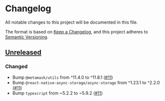 # Changelog

All notable changes to this project will be documented in this file.

The format is based on [Keep a Changelog](https://keepachangelog.com/en/1.0.0/),
and this project adheres to [Semantic Versioning](https://semver.org/spec/v2.0.0.html).

## [Unreleased]

### Changed

- Bump `@metamask/utils` from ^11.4.0 to ^11.8.1 ([#11](https://github.com/MetaMask/connect-monorepo/pull/11))
- Bump `@react-native-async-storage/async-storage` from ^1.23.1 to ^2.2.0 ([#11](https://github.com/MetaMask/connect-monorepo/pull/11))
- Bump `typescript` from ~5.2.2 to ~5.9.2 ([#11](https://github.com/MetaMask/connect-monorepo/pull/11))

[Unreleased]: https://github.com/MetaMask/metamask-connect-monorepo/
